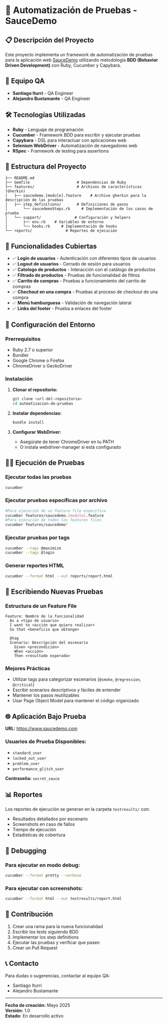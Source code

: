 # 🧪 Automatización de Pruebas - SauceDemo

## 📋 Descripción del Proyecto

Este proyecto implementa un framework de automatización de pruebas para la aplicación web [SauceDemo](https://www.saucedemo.com) utilizando metodología **BDD (Behavior Driven Development)** con Ruby, Cucumber y Capybara.

## 👥 Equipo QA

- **Santiago Iturri** - QA Engineer
- **Alejandro Bustamante** - QA Engineer

## 🛠️ Tecnologías Utilizadas

- **Ruby** - Lenguaje de programación
- **Cucumber** - Framework BDD para escribir y ejecutar pruebas
- **Capybara** - DSL para interactuar con aplicaciones web
- **Selenium WebDriver** - Automatización de navegadores web
- **RSpec** - Framework de testing para assertions

## 📁 Estructura del Proyecto

```
├── README.md
├── Gemfile                     # Dependencias de Ruby
├── features/                   # Archivos de características (Gherkin)
│   ├── saucedemo.[module].feature    # Archivo gherkin para la descripción de las pruebas
│   ├── step_definitions/       # Definiciones de pasos
│       └── saucedemoSteps.rb     # Implementación de los casos de prueba
│   └── support/               # Configuración y helpers
│       ├── env.rb    # Variables de entorno
│       └── hooks.rb     # Implementación de hooks
└── reports/               # Reportes de ejecución
```

## 🎯 Funcionalidades Cubiertas

- ✅ **Login de usuarios** - Autenticación con diferentes tipos de usuarios
- ✅ **Logout de usuarios** - Cerrado de sesión para usuarios
- ✅ **Catologo de productos** - Interacción con el catálogo de productos
- ✅ **Filtrado de productos** - Pruebas de funcionalidad de filtros
- ✅ **Carrito de compras** - Pruebas a funcionamiento del carrito de compras
- ✅ **Chechout en una compra** - Pruebas al proceso de checkout de una compra
- ✅ **Menú hamburguesa** - Validación de navegación lateral
- ✅ **Links del footer** - Prueba a enlaces del footer

## 🚀 Configuración del Entorno

### Prerrequisitos

- Ruby 2.7 o superior
- Bundler
- Google Chrome o Firefox
- ChromeDriver o GeckoDriver

### Instalación

1. **Clonar el repositorio:**

   ```bash
   git clone <url-del-repositorio>
   cd autmatizacion-de-pruebas
   ```

2. **Instalar dependencias:**

   ```bash
   bundle install
   ```

3. **Configurar WebDriver:**
   - Asegúrate de tener ChromeDriver en tu PATH
   - O instala webdriver-manager si está configurado

## 🏃‍♂️ Ejecución de Pruebas

### Ejecutar todas las pruebas

```bash
cucumber
```

### Ejecutar pruebas específicas por archivo

```bash
#Para ejecución de un feature file específico
cucumber features/saucedemo.[module].feature
#Para ejecución de todos los features files
cucumber features/saucedemo*
```

### Ejecutar pruebas por tags

```bash
cucumber --tags @maximize
cucumber --tags @login
```

### Generar reportes HTML

```bash
cucumber --format html --out reports/report.html
```

## 📝 Escribiendo Nuevas Pruebas

### Estructura de un Feature File

```gherkin
Feature: Nombre de la funcionalidad
  As a <tipo de usuario>
  I want to <acción que quiero realizar>
  So that <beneficio que obtengo>

  @tag
  Scenario: Descripción del escenario
    Given <precondición>
    When <acción>
    Then <resultado esperado>
```

### Mejores Prácticas

- Utilizar tags para categorizar escenarios (`@smoke`, `@regression`, `@critical`)
- Escribir scenarios descriptivos y fáciles de entender
- Mantener los pasos reutilizables
- Usar Page Object Model para mantener el código organizado

## 🌐 Aplicación Bajo Prueba

**URL:** https://www.saucedemo.com

### Usuarios de Prueba Disponibles:

- `standard_user`
- `locked_out_user`
- `problem_user`
- `performance_glitch_user`

**Contraseña:** `secret_sauce`

## 📊 Reportes

Los reportes de ejecución se generan en la carpeta `testresults/` con:

- Resultados detallados por escenario
- Screenshots en caso de fallos
- Tiempo de ejecución
- Estadísticas de cobertura

## 🐛 Debugging

### Para ejecutar en modo debug:

```bash
cucumber --format pretty --verbose
```

### Para ejecutar con screenshots:

```bash
cucumber --format html --out testresults/report.html
```

## 🤝 Contribución

1. Crear una rama para la nueva funcionalidad
2. Escribir los tests siguiendo BDD
3. Implementar los step definitions
4. Ejecutar las pruebas y verificar que pasen
5. Crear un Pull Request

## 📞 Contacto

Para dudas o sugerencias, contactar al equipo QA:

- Santiago Iturri
- Alejandro Bustamante

---

**Fecha de creación:** Mayo 2025  
**Versión:** 1.0  
**Estado:** En desarrollo activo

